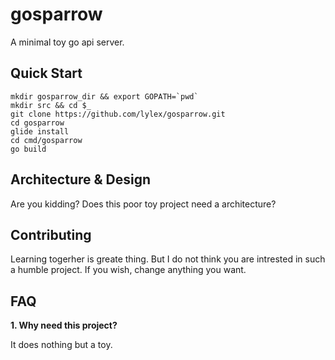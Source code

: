 # gosparrow

A minimal toy go api server.

## Quick Start

    mkdir gosparrow_dir && export GOPATH=`pwd`
    mkdir src && cd $_
    git clone https://github.com/lylex/gosparrow.git
    cd gosparrow
    glide install
    cd cmd/gosparrow
    go build

## Architecture & Design

Are you kidding? Does this poor toy project need a architecture?

## Contributing

Learning togerher is greate thing. But I do not think you are intrested in such a humble project. If you wish, change anything you want.

## FAQ

**1. Why need this project?**

It does nothing but a toy.


